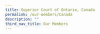 ```yaml
---
title: Superior Court of Ontario, Canada
permalink: /our-members/Canada
description: ""
third_nav_title: Our Members
---
```


